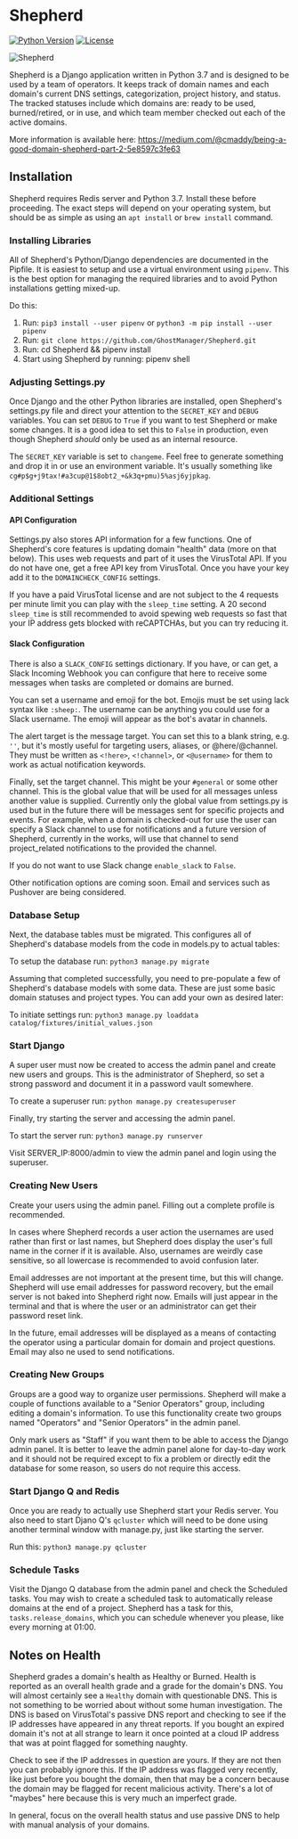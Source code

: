 # Shepherd

[![Python Version](https://img.shields.io/badge/Python-3.7-brightgreen.svg)](.) [![License](https://img.shields.io/badge/License-BSD3-darkred.svg)](.)

![Shepherd](https://github.com/GhostManager/Shepherd/raw/master/Shepherd.jpg)

Shepherd is a Django application written in Python 3.7 and is designed to be used by a team of operators. It keeps track of domain names and each domain's current DNS settings, categorization, project history, and status. The tracked statuses include which domains are: ready to be used, burned/retired, or in use, and which team member checked out each of the active domains.

More information is available here: https://medium.com/@cmaddy/being-a-good-domain-shepherd-part-2-5e8597c3fe63

## Installation

Shepherd requires Redis server and Python 3.7. Install these before proceeding. The exact steps will depend on your operating system, but should be as simple as using an `apt install` or `brew install` command.

### Installing Libraries

All of Shepherd's Python/Django dependencies are documented in the Pipfile. It is easiest to setup and use a virtual environment using `pipenv`. This is the best option for managing the required libraries and to avoid Python installations getting mixed-up.

Do this:

1. Run: `pip3 install --user pipenv` or `python3 -m pip install --user pipenv`
2. Run: `git clone https://github.com/GhostManager/Shepherd.git`
3. Run: cd Shepherd && pipenv install
4. Start using Shepherd by running: pipenv shell

### Adjusting Settings.py

Once Django and the other Python libraries are installed, open Shepherd's settings.py file and direct your attention to the `SECRET_KEY` and `DEBUG` variables. You can set `DEBUG` to `True` if you want to test Shepherd or make some changes. It is a good idea to set this to `False` in production, even though Shepherd _should_ only be used as an internal resource.

The `SECRET_KEY` variable is set to `changeme`. Feel free to generate something and drop it in or use an environment variable. It's usually something like `cg#p$g+j9tax!#a3cup@1$8obt2_+&k3q+pmu)5%asj6yjpkag`.

### Additional Settings

#### API Configuration

Settings.py also stores API information for a few functions. One of Shepherd's core features is updating domain "health" data (more on that below). This uses web requests and part of it uses the VirusTotal API. If you do not have one, get a free API key from VirusTotal. Once you have your key add it to the `DOMAINCHECK_CONFIG` settings.

If you have a paid VirusTotal license and are not subject to the 4 requests per minute limit you can play with the `sleep_time` setting. A 20 second `sleep_time` is still recommended to avoid spewing web requests so fast that your IP address gets blocked with reCAPTCHAs, but you can try reducing it.

#### Slack Configuration

There is also a `SLACK_CONFIG` settings dictionary. If you have, or can get, a Slack Incoming Webhook you can configure that here to receive some messages when tasks are completed or domains are burned.

You can set a username and emoji for the bot. Emojis must be set using lack syntax like `:sheep:`. The username can be anything you could use for a Slack username. The emoji will appear as the bot's avatar in channels.

The alert target is the message target. You can set this to a blank string, e.g. `''`, but it's mostly useful for targeting users, aliases, or @here/@channel. They must be written as `<!here>`, `<!channel>`, or `<@username>` for them to work as actual notification keywords.

Finally, set the target channel. This might be your `#general` or some other channel. This is the global value that will be used for all messages unless another value is supplied. Currently only the global value from settings.py is used but in the future there will be messages sent for specific projects and events. For example, when a domain is checked-out for use the user can specify a Slack channel to use for notifications and a future version of Shepherd, currently in the works, will use that channel to send project_related notifications to the provided the channel.

If you do not want to use Slack change `enable_slack` to `False`.

Other notification options are coming soon. Email and services such as Pushover are being considered.

### Database Setup

Next, the database tables must be migrated. This configures all of Shepherd's database models from the code in models.py to actual tables:

To setup the database run: `python3 manage.py migrate`

Assuming that completed successfully, you need to pre-populate a few of Shepherd's database models with some data. These are just some basic domain statuses and project types. You can add your own as desired later:

To initiate settings run: `python3 manage.py loaddata catalog/fixtures/initial_values.json`

### Start Django

A super user must now be created to access the admin panel and create new users and groups. This is the administrator of Shepherd, so set a strong password and document it in a password vault somewhere.

To create a superuser run: `python manage.py createsuperuser`

Finally, try starting the server and accessing the admin panel.

To start the server run: `python3 manage.py runserver`

Visit SERVER_IP:8000/admin to view the admin panel and login using the superuser.

### Creating New Users

Create your users using the admin panel. Filling out a complete profile is recommended.

In cases where Shepherd records a user action the usernames are used rather than first or last names, but Shepherd does display the user's full name in the corner if it is available. Also, usernames are weirdly case sensitive, so all lowercase is recommended to avoid confusion later.

Email addresses are not important at the present time, but this will change. Shepherd will use email addresses for password recovery, but the email server is not baked into Shepherd right now. Emails will just appear in the terminal and that is where the user or an administrator can get their password reset link.

In the future, email addresses will be displayed as a means of contacting the operator using a particular domain for domain and project questions. Email may also ne used to send notifications.

### Creating New Groups

Groups are a good way to organize user permissions. Shepherd will make a couple of functions available to a "Senior Operators" group, including editing a domain's information. To use this functionality create two groups named "Operators" and "Senior Operators" in the admin panel.

Only mark users as "Staff" if you want them to be able to access the Django admin panel. It is better to leave the admin panel alone for day-to-day work and it should not be required except to fix a problem or directly edit the database for some reason, so users do not require this access.

### Start Django Q and Redis

Once you are ready to actually use Shepherd start your Redis server. You also need to start Djano Q's `qcluster` which will need to be done using another terminal window with manage.py, just like starting the server.

Run this: `python3 manage.py qcluster`

### Schedule Tasks

Visit the Django Q database from the admin panel and check the Scheduled tasks. You may wish to create a scheduled task to automatically release domains at the end of a project. Shepherd has a task for this, `tasks.release_domains`, which you can schedule whenever you please, like every morning at 01:00.

## Notes on Health

Shepherd grades a domain's health as Healthy or Burned. Health is reported as an overall health grade and a grade for the domain's DNS. You will almost certainly see a `Healthy` domain with questionable DNS. This is not something to be worried about without some human investigation. The DNS is based on VirusTotal's passive DNS report and checking to see if the IP addresses have appeared in any threat reports. If you bought an expired domain it's not at all strange to learn it once pointed at a cloud IP address that was at point flagged for something naughty.

Check to see if the IP addresses in question are yours. If they are not then you can probably ignore this. If the IP address was flagged very recently, like just before you bought the domain, then that may be a concern because the domain may be flagged for recent malicious activity.  There's a lot of "maybes" here because this is very much an imperfect grade.

In general, focus on the overall health status and use passive DNS to help with manual analysis of your domains.
